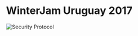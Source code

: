 # WinterJam Uruguay 2017
![Security Protocol](https://img.itch.zone/aW1nLzc2OTA0NS5qcGVn/original/9mbg7l.jpeg)
